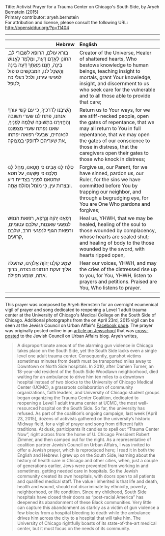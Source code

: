 <html>
<head></head>
<body>
Title: Activist Prayer for a Trauma Center on Chicago's South Side, by Aryeh Bernstein (2015)<br />
Primary contributor: aryeh.bernstein<br />
For attribution and license, please consult the following URL: <a href="http://opensiddur.org/?p=11404">http://opensiddur.org/?p=11404</a>
<p />
<hr />

<table style="margin-left: auto;margin-right: auto;" class="draggable">
<thead><tr><th id="x" style="text-align: right;">Hebrew</th><th style="text-align: left;">English</th></tr></thead>
<tbody>
<tr><td style="vertical-align:top;" width="46%">
<div class="liturgy"><span lang="he">
בורא עולם, הרופא לשבורי לב,
החוֹנֵן לְאָדָם דַּעַת, וּמְלַמֵּד לֶאֱנוֹשׁ בִּינָה,
חָנֵּנוּ מֵאִתְּךָ דֵּעָה בִּינָה וְהַשְׂכֵּל לנו, המבקשים טיפול לפגיעי עירנו, 
ולכל בעלי כח לטפל;
<td style="vertical-align:top;" width="53%">
<div class="english">
Creator of the Universe, Healer of shattered hearts, 
Who bestows knowledge to human beings, teaching insight to mortals, 
grant Your knowledge, insight, and discernment to us who seek care for the vulnerable 
and to all those able to provide that care;
</div>
</td></tr>


<tr><td style="vertical-align:top;" width="46%">
<div class="liturgy"><span lang="he">
הֲשִׁיבֵנוּ לְדרכיךָ, כי עם קשי עורף אנחנו, 
פתח לנו שערי תשובה וְהַחֲזִירֵנוּ בִתְשׁוּבָה שְׁלֵמָה לְפָנֶיךָ,
שאנו נפתח שערי מצפוננו לנאנחים,
שבעלי רפואה יפתחו את שעריהם לדופקי במצוקה,
</span></div>
</td>
 
<td style="vertical-align:top;" width="53%">
<div class="english">
Return us to Your ways, for we are stiff-necked people, 
open the gates of repentance, that we may all return to You in full repentance, 
that we may open the gates of our conscience to those in distress, 
that the caregivers open their gates to those who knock in distress;
</div>
</td></tr>


<tr><td style="vertical-align:top;" width="46%">
<div class="liturgy"><span lang="he">
סְלַח לָנוּ אָבִינוּ כִּי חָטָאנוּ, מְחַל לָנוּ מַלְכֵּנוּ כִּי פָשַׁעְנוּ, 
על חטא שחטאנו לפניך בצדיית ריע ובצרות עין,
כִּי מוֹחֵל וְסוֹלֵחַ אָתָּה.
</span></div>
</td>
 
<td style="vertical-align:top;" width="53%">
<div class="english">
Forgive us, our Parent, for we have sinned, pardon us, our Ruler, 
for the sins we have committed before You by trapping our neighbor, and through a begrudging eye, 
for You are One Who pardons and forgives;
</div>
</td></tr>


<tr><td style="vertical-align:top;" width="46%">
<div class="liturgy"><span lang="he">
רְפָאֵנוּ יְהֹוָה וְנֵרָפֵא,
רפואת הנפש לנפגעי שאננות, שלבם עטומים,
ורפואת הגוף לנפגעי חרב, שלבם קרועים, 
</span></div>
</td>
 
<td style="vertical-align:top;" width="53%">
<div class="english">
Heal us, YHWH, that we may be healed, 
healing of the soul to those wounded by complacency, whose hearts are sealed shut;
and healing of body to the those wounded by the sword, with hearts ripped open,
</div>
</td></tr>


<tr><td style="vertical-align:top;" width="46%">
<div class="liturgy"><span lang="he">
שְׁמַע קוֹלֵנוּ יְהֹוָה אֱלֹהֵינוּ,
שתעלה אליך זעקת הנתונים בצרה,
ברוך אתה, שומע תפילה.
</span></div>
</td>
 
<td style="vertical-align:top;" width="53%">
<div class="english">
Hear our voices, YHWH, 
and may the cries of the distressed rise up to you, for You, YHWH, listen to prayers and petitions.
Praised are You, Who listens to prayer.
</div>
</td></tr>
</tbody></table>

<hr />
This prayer was composed by Aryeh Bernstein for an overnight ecumenical vigil of prayer and song dedicated to reopening a Level 1 adult trauma center at the University of Chicago's Medical College on the South Side of Chicago. Additional photographs from the on April 23rd, 2015 vigil can be seen at the Jewish Council on Urban Affair's <a href="https://www.facebook.com/media/set/?set=a.10153194603854000.1073741839.6609163999&type=3">Facebook page</a>. The prayer was originally posted online in an <a href="http://jewschool.com/2015/04/36967/that-the-caregivers-open-their-gates-to-those-who-knock-in-distress/">article on Jewschool</a> that was <a href="https://jcuanews.wordpress.com/2015/04/30/that-the-caregivers-open-their-gates-to-those-who-knock-in-distress/">cross-posted</a> to the Jewish Council on Urban Affairs blog. Aryeh writes, 

<blockquote>A disproportionate amount of the alarming gun violence in Chicago takes place on the South Side, yet the South Side lacks even a single level one adult trauma center. Consequently, gunshot victims sometimes minutes from death must be transported miles away to Downtown or North Side hospitals. In 2010, after Damien Turner, an 18-year-old resident of the South Side Woodlawn neighborhood, died waiting for an ambulance to drive him ten miles to a downtown hospital instead of two blocks to the University of Chicago Medical Center (UCMC), a grassroots collaboration of community organizations, faith leaders, and University of Chicago student groups began organizing the Trauma Center Coalition, dedicated to reopening a Level 1 adult trauma center at UCMC, the most well-resourced hospital on the South Side. So far, the university has refused. As part of the coalition’s ongoing campaign, last week [April 23, 2015], dozens of activists gathered on the university’s historic Midway field, for a vigil of prayer and song from different faith traditions. At dusk, participants lit candles to spell out “Trauma Center Now”, right across from the home of U. Chicago President Robert Zimmer, and then camped out for the night. As a representative of coalition partner Jewish Council on Urban Affairs, I was invited to offer a Jewish prayer, which is reproduced here; I read it in both the English and Hebrew. I grew up on the South Side, learning about the history of health care in Chicago and other cities, when, just a couple of generations earlier, Jews were prevented from working in and sometimes, getting needed care in hospitals. So the Jewish community created its own hospitals, with doors open to all patients and qualified medical staff. The value I inherited is that life and death, health and wound, should not discriminate by ethnicity, poverty, neighborhood, or life condition. Since my childhood, South Side hospitals have closed their doors as “post-racial America” has deepened its abandonment of these Black communities. Very little can capture this abandonment as starkly as a victim of gun violence a few blocks from a hospital bleeding to death while the ambulance drives him across the city to a hospital that will take him. The University of Chicago rightfully boasts of its state-of-the-art medical center, but it must focus on the needs of its community.</blockquote>
</body>
</html>